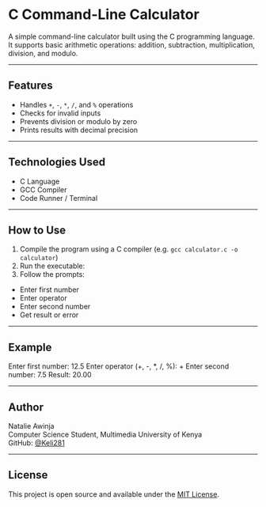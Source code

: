 # C Command-Line Calculator

A simple command-line calculator built using the C programming language.  
It supports basic arithmetic operations: addition, subtraction, multiplication, division, and modulo.

---

## Features

- Handles `+`, `-`, `*`, `/`, and `%` operations
- Checks for invalid inputs
- Prevents division or modulo by zero
- Prints results with decimal precision

---

## Technologies Used

- C Language
- GCC Compiler
- Code Runner / Terminal

---

## How to Use

1. Compile the program using a C compiler (e.g. `gcc calculator.c -o calculator`)
2. Run the executable:
3. Follow the prompts:
- Enter first number
- Enter operator
- Enter second number
- Get result or error

---

## Example

Enter first number:
12.5
Enter operator (+, -, *, /, %):
+
Enter second number:
7.5
Result: 20.00

---

## Author

Natalie Awinja  
Computer Science Student, Multimedia University of Kenya  
GitHub: [@Keli281](https://github.com/Keli281)

---

## License

This project is open source and available under the [MIT License](https://opensource.org/licenses/MIT).
